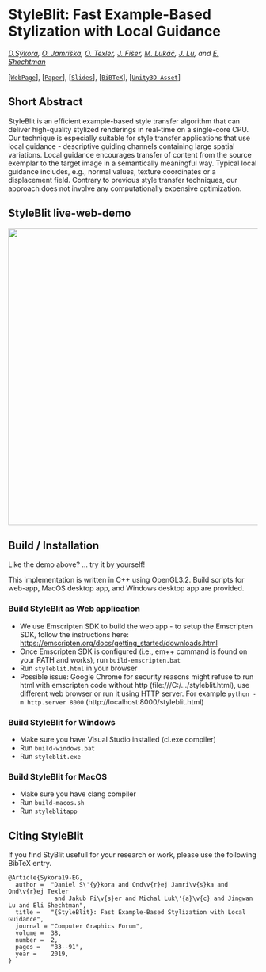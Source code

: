 # StyleBlit: Fast Example-Based Stylization with Local Guidance
_[D.Sýkora](https://dcgi.fel.cvut.cz/home/sykorad/), [O. Jamriška](https://dcgi.fel.cvut.cz/people/jamriond), [O. Texler](https://ondrejtexler.github.io/), [J. Fišer](https://research.adobe.com/person/jakub-fiser/), [M. Lukáč](https://research.adobe.com/person/michal-lukac/), [J. Lu](https://research.adobe.com/person/jingwan-lu/), and [E. Shechtman](https://research.adobe.com/person/eli-shechtman/)_

[[`WebPage`](https://dcgi.fel.cvut.cz/home/sykorad/styleblit.html)], [[`Paper`](https://dcgi.fel.cvut.cz/home/sykorad/Sykora19-EG.pdf)], [[`Slides`](https://dcgi.fel.cvut.cz/home/sykorad/Sykora19-EG.pptx)], [[`BiBTeX`](#CitingStyleBlit)], [[`Unity3D Asset`](https://dcgi.fel.cvut.cz/home/sykorad/StyleBlit/unity_plugin.zip)]

## Short Abstract
StyleBlit is an efficient example-based style transfer algorithm that can deliver high-quality stylized renderings in real-time on a single-core CPU. Our technique is especially suitable for style transfer applications that use local guidance - descriptive guiding channels containing large spatial variations. Local guidance encourages transfer of content from the source exemplar to the target image in a semantically meaningful way. Typical local guidance includes, e.g., normal values, texture coordinates or a displacement field. Contrary to previous style transfer techniques, our approach does not involve any computationally expensive optimization. 

## StyleBlit live-web-demo

<!-- [![Live-web-demo](styleblitlive.gif)](https://dcgi.fel.cvut.cz/home/sykorad/StyleBlit/demo.html) -->

<p align="center">
  <a href="https://dcgi.fel.cvut.cz/home/sykorad/StyleBlit/demo.html"><img src="styleblitlive.gif" width="600px" /> </a>
</p>


## Build / Installation
Like the demo above? ... try it by yourself!

This implementation is written in C++ using OpenGL3.2. Build scripts for web-app, MacOS desktop app, and Windows desktop app are provided.

### Build StyleBlit as Web application
* We use Emscripten SDK to build the web app - to setup the Emscripten SDK, follow the instructions here: https://emscripten.org/docs/getting_started/downloads.html
* Once Emscripten SDK is configured (i.e., em++ command is found on your PATH and works), run `build-emscripten.bat`
* Run `styleblit.html` in your browser
* Possible issue: Google Chrome for security reasons might refuse to run html with emscripten code without http (file:///C:/.../styleblit.html), use different web browser or run it using HTTP server. For example `python -m http.server 8000` (http://<span></span>localhost:8000/styleblit.html)    


### Build StyleBlit for Windows
* Make sure you have Visual Studio installed (cl.exe compiler)
* Run `build-windows.bat`
* Run `styleblit.exe`


### Build StyleBlit for MacOS
* Make sure you have clang compiler
* Run `build-macos.sh`
* Run `styleblitapp`


## <a name="CitingStyleBlit"></a>Citing StyleBlit
If you find StyBlit usefull for your research or work, please use the following BibTeX entry.

```
@Article{Sykora19-EG,
  author =  "Daniel S\'{y}kora and Ond\v{r}ej Jamri\v{s}ka and Ond\v{r}ej Texler 
             and Jakub Fi\v{s}er and Michal Luk\'{a}\v{c} and Jingwan Lu and Eli Shechtman",
  title =   "{StyleBlit}: Fast Example-Based Stylization with Local Guidance",
  journal = "Computer Graphics Forum",
  volume =  38,
  number =  2,
  pages =   "83--91",
  year =    2019,
}
```

